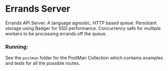 # Errands Server
Errands API Server. A language agnostic, HTTP based queue. Persistant storage using Badger for SSD performance. Concurrency safe for multiple workers to be processing errands off the queue.

### Running:
See the `postman` folder for the PostMan Collection which contains examples and tests for all the possible routes. 
